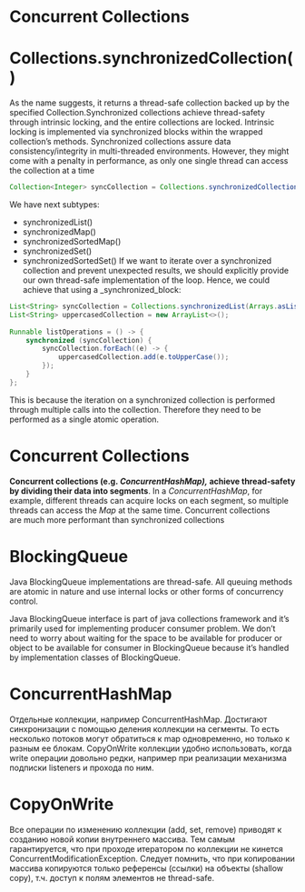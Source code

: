 # **Concurrent Collections**
# Collections.synchronizedCollection()
As the name suggests, it returns a thread-safe collection backed up by the specified Collection.Synchronized collections achieve thread-safety through intrinsic locking, and the entire collections are locked. Intrinsic locking is implemented via synchronized blocks within the wrapped collection’s methods.
Synchronized collections assure data consistency/integrity in multi-threaded environments. However, they might come with a penalty in performance, as only one single thread can access the collection at a time
```java
Collection<Integer> syncCollection = Collections.synchronizedCollection(new ArrayList<>());
```
We have next subtypes:
- synchronizedList()
- synchronizedMap()
- synchronizedSortedMap()
- synchronizedSet()
- synchronizedSortedSet()
If we want to iterate over a synchronized collection and prevent unexpected results, we should explicitly provide our own thread-safe implementation of the loop. Hence, we could achieve that using a _synchronized_block:
```java
List<String> syncCollection = Collections.synchronizedList(Arrays.asList("a", "b", "c"));
List<String> uppercasedCollection = new ArrayList<>();
    
Runnable listOperations = () -> {
    synchronized (syncCollection) {
        syncCollection.forEach((e) -> {
            uppercasedCollection.add(e.toUpperCase());
        });
    }
};
```
This is because the iteration on a synchronized collection is performed through multiple calls into the collection. Therefore they need to be performed as a single atomic operation.
# Concurrent Collections
**Concurrent collections (e.g. _ConcurrentHashMap),_ achieve thread-safety by dividing their data into segments**. In a _ConcurrentHashMap_, for example, different threads can acquire locks on each segment, so multiple threads can access the _Map_ at the same time.
Concurrent collections are much more performant than synchronized collections
# BlockingQueue
Java BlockingQueue implementations are thread-safe. All queuing methods are atomic in nature and use internal locks or other forms of concurrency control.

Java BlockingQueue interface is part of java collections framework and it’s primarily used for implementing producer consumer problem. We don’t need to worry about waiting for the space to be available for producer or object to be available for consumer in BlockingQueue because it’s handled by implementation classes of BlockingQueue.
# ConcurrentHashMap
Отдельные коллекции, например ConcurrentHashMap. Достигают синхронизации с помощью деления коллекции на сегменты. То есть несколько потоков могут обратиться к map одновременно, но только к разным ее блокам. CopyOnWrite коллекции удобно использовать, когда write операции довольно редки, например при реализации механизма подписки listeners и прохода по ним.
# CopyOnWrite
Все операции по изменению коллекции (add, set, remove) приводят к созданию новой копии внутреннего массива. Тем самым гарантируется, что при проходе итератором по коллекции не кинется ConcurrentModificationException. Следует помнить, что при копировании массива копируются только референсы (ссылки) на объекты (shallow copy), т.ч. доступ к полям элементов не thread-safe.